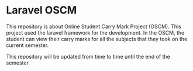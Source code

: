 # Laravel OSCM 
This repository is about Online Student Carry Mark Project (OSCM). This project used the laravel framework for the development. 
In the OSCM, the student can view their carry marks for all the subjects that they took on the current semester.

This repository will be updated from time to time until the end of the semester